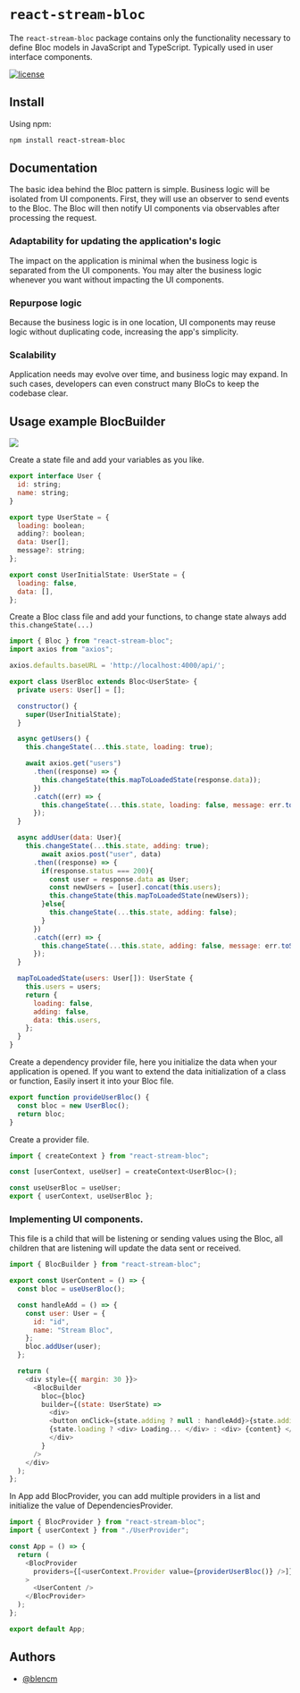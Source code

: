 # `react-stream-bloc`

The `react-stream-bloc` package contains only the functionality necessary to define Bloc models in JavaScript and TypeScript. Typically used in user interface components.

[![license](https://img.shields.io/github/license/mashape/apistatus.svg)](https://opensource.org/licenses/MIT)

## Install

Using npm:

```sh
npm install react-stream-bloc
```

## Documentation

The basic idea behind the Bloc pattern is simple. Business logic will be isolated from UI components. First, they will use an observer to send events to the Bloc. The Bloc will then notify UI components via observables after processing the request.

### Adaptability for updating the application's logic

The impact on the application is minimal when the business logic is separated from the UI components. You may alter the business logic whenever you want without impacting the UI components.

### Repurpose logic

Because the business logic is in one location, UI components may reuse logic without duplicating code, increasing the app's simplicity.

### Scalability

Application needs may evolve over time, and business logic may expand. In such cases, developers can even construct many BloCs to keep the codebase clear.



## Usage example BlocBuilder

<a href="https://codesandbox.io/s/react-stream-bloc-example-qk3kjy"><img src="https://uploads.codesandbox.io/uploads/user/193b58fe-97f6-4cde-9078-6bb2dc49b95d/WT71-CodeSandbox.png"></a>

Create a state file and add your variables as you like.

```javascript
export interface User {
  id: string;
  name: string;
}

export type UserState = {
  loading: boolean;
  adding?: boolean;
  data: User[];
  message?: string;
};

export const UserInitialState: UserState = {
  loading: false,
  data: [],
};
```

Create a Bloc class file and add your functions, to change state always add `this.changeState(...)`

```javascript
import { Bloc } from "react-stream-bloc";
import axios from "axios";

axios.defaults.baseURL = 'http://localhost:4000/api/';

export class UserBloc extends Bloc<UserState> {
  private users: User[] = [];

  constructor() {
    super(UserInitialState);
  }

  async getUsers() {
    this.changeState(...this.state, loading: true);

    await axios.get("users")
      .then((response) => {
        this.changeState(this.mapToLoadedState(response.data));
      })
      .catch((err) => {
        this.changeState(...this.state, loading: false, message: err.toString());
      });
  }

  async addUser(data: User){
    this.changeState(...this.state, adding: true);
        await axios.post("user", data)
      .then((response) => {
        if(response.status === 200){
          const user = response.data as User;
          const newUsers = [user].concat(this.users);
          this.changeState(this.mapToLoadedState(newUsers));
        }else{
          this.changeState(...this.state, adding: false);
        }
      })
      .catch((err) => {
        this.changeState(...this.state, adding: false, message: err.toString());
      });
  }

  mapToLoadedState(users: User[]): UserState {
    this.users = users;
    return {
      loading: false,
      adding: false,
      data: this.users,
    };
  }
}
```

Create a dependency provider file, here you initialize the data when your application is opened. If you want to extend the data initialization of a class or function, Easily insert it into your Bloc file.

```javascript
export function provideUserBloc() {
  const bloc = new UserBloc();
  return bloc;
}
```

Create a provider file.

```javascript
import { createContext } from "react-stream-bloc";

const [userContext, useUser] = createContext<UserBloc>();

const useUserBloc = useUser;
export { userContext, useUserBloc };
```

### Implementing UI components.

This file is a child that will be listening or sending values using the Bloc, all children that are listening will update the data sent or received.

```javascript
import { BlocBuilder } from "react-stream-bloc";

export const UserContent = () => {
  const bloc = useUserBloc();

  const handleAdd = () => {
    const user: User = {
      id: "id",
      name: "Stream Bloc",
    };
    bloc.addUser(user);
  };

  return (
    <div style={{ margin: 30 }}>
      <BlocBuilder
        bloc={bloc}
        builder={(state: UserState) =>
          <div>
          <button onClick={state.adding ? null : handleAdd}>{state.adding ? 'Loading...' : 'Add'}</button>
          {state.loading ? <div> Loading... </div> : <div> {content} </div>}
          </div>
        }
      />
    </div>
  );
};
```

In App add BlocProvider, you can add multiple providers in a list and initialize the value of DependenciesProvider.

```javascript
import { BlocProvider } from "react-stream-bloc";
import { userContext } from "./UserProvider";

const App = () => {
  return (
    <BlocProvider
      providers={[<userContext.Provider value={providerUserBloc()} />]}
    >
      <UserContent />
    </BlocProvider>
  );
};

export default App;
```

## Authors

- [@blencm](https://www.github.com/blencm)
